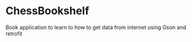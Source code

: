 # ChessBookshelf
Book application to learn to how to get data from internet using Gson and retrofit
